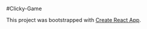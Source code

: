 #Clicky-Game


This project was bootstrapped with [Create React App](https://github.com/facebook/create-react-app).